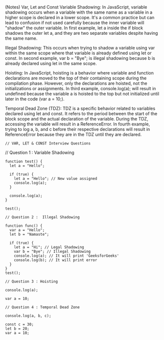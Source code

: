 (Notes) Var, Let and Const
Variable Shadowing:
In JavaScript, variable shadowing occurs when a variable with the same name as a variable in a higher scope is declared in a lower scope. It's a common practice but can lead to confusion if not used carefully because the inner variable will "shadow" the outer variable. In first example, let a inside the if block shadows the outer let a, and they are two separate variables despite having the same name.

Illegal Shadowing:
This occurs when trying to shadow a variable using var within the same scope where that variable is already defined using let or const. In second example, var b = "Bye"; is illegal shadowing because b is already declared using let in the same scope.

Hoisting: 
In JavaScript, hoisting is a behavior where variable and function declarations are moved to the top of their containing scope during the compilation phase. However, only the declarations are hoisted, not the initializations or assignments. In third example, console.log(a); will result in undefined because the variable a is hoisted to the top but not initialized until later in the code (var a = 10;).

Temporal Dead Zone (TDZ):
  TDZ is a specific behavior related to variables declared using let and const. It refers to the period between the start of the block scope and the actual declaration of the variable. During the TDZ, accessing the variable will result in a ReferenceError. In fourth example, trying to log a, b, and c before their respective declarations will result in ReferenceError because they are in the TDZ until they are declared.


    // VAR, LET & CONST Interview Questions

// Question 1 : Variable Shadowing
```
function test() {
  let a = "Hello";

  if (true) {
    let a = "Hello"; // New value assigned
    console.log(a);
  }

  console.log(a);
}

test();

// Question 2 :  Illegal Shadowing

function func() {
  var a = "Hello";
  let b = "Namaste";

  if (true) {
    let a = "Hi"; // Legal Shadowing
    var b = "Bye"; // Illegal Shadowing
    console.log(a); // It will print 'GeeksforGeeks'
    console.log(b); // It will print error
  }
}
test();

// Question 3 : Hoisting

console.log(a);

var a = 10;

// Question 4 : Temporal Dead Zone

console.log(a, b, c);

const c = 30;
let b = 20;
var a = 10;      
```
